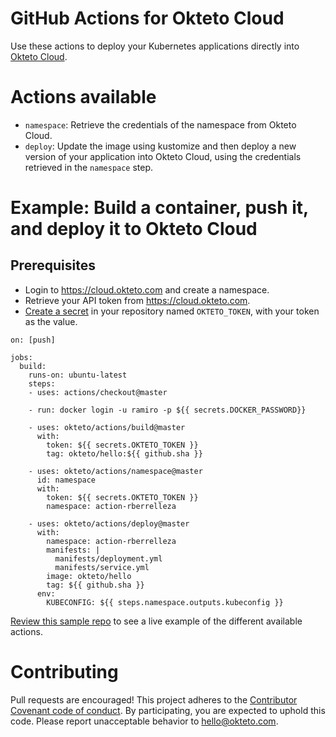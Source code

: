# GitHub Actions for Okteto Cloud

Use these actions to deploy your Kubernetes applications directly into [Okteto Cloud](https://cloud.okteto.com).

# Actions available

- `namespace`: Retrieve the credentials of the namespace from Okteto Cloud.
- `deploy`: Update the image using kustomize and then deploy a new version of your application into Okteto Cloud, using the credentials retrieved in the `namespace` step. 

# Example: Build a container, push it, and deploy it to Okteto Cloud

## Prerequisites

- Login to https://cloud.okteto.com and create a namespace.
- Retrieve your API token from https://cloud.okteto.com.
- [Create a secret](https://help.github.com/en/github/automating-your-workflow-with-github-actions/virtual-environments-for-github-actions#creating-and-using-secrets-encrypted-variables) in your repository named `OKTETO_TOKEN`, with your token as the value.

```
on: [push]

jobs:
  build:
    runs-on: ubuntu-latest
    steps:
    - uses: actions/checkout@master
    
    - run: docker login -u ramiro -p ${{ secrets.DOCKER_PASSWORD}}
      
    - uses: okteto/actions/build@master
      with:
        token: ${{ secrets.OKTETO_TOKEN }}
        tag: okteto/hello:${{ github.sha }}

    - uses: okteto/actions/namespace@master
      id: namespace
      with:
        token: ${{ secrets.OKTETO_TOKEN }}
        namespace: action-rberrelleza
        
    - uses: okteto/actions/deploy@master
      with:
        namespace: action-rberrelleza
        manifests: |
          manifests/deployment.yml
          manifests/service.yml
        image: okteto/hello
        tag: ${{ github.sha }}
      env:
        KUBECONFIG: ${{ steps.namespace.outputs.kubeconfig }}  
```

[Review this sample repo](https://github.com/rberrelleza/actions-test) to see a live example of the different available actions.

# Contributing

Pull requests are encouraged! This project adheres to the [Contributor Covenant code of conduct](code-of-conduct.md). By participating, you are expected to uphold this code. Please report unacceptable behavior to hello@okteto.com.
